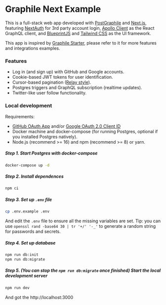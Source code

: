 # Graphile Next Example

This is a full-stack web app developed with [PostGraphile](https://www.graphile.org/postgraphile/) and [Next.js](https://nextjs.org/),
featuring [NextAuth](https://next-auth.js.org/) for 3rd party account login,
[Apollo Client](https://www.apollographql.com/docs/react/) as the React GraphQL client,
and [BlueprintJS](https://blueprintjs.com/docs/) and [Tailwind CSS](https://tailwindcss.com/docs) as the UI framework.

This app is inspired by [Graphile Starter](https://github.com/graphile/starter), please refer to it for more features and integrations examples.

### Features

- Log in (and sign up) with GitHub and Google accounts.
- Cookie-based JWT tokens for user identification.
- Cursor-based pagination ([Relay style](https://www.apollographql.com/docs/react/pagination/cursor-based/#relay-style-cursor-pagination)).
- Postgres triggers and GraphQL subscription (realtime updates).
- Twitter-like user follow functionality.

### Local development

Requirements:

- [GitHub OAuth App](https://www.apollographql.com/docs/react/pagination/cursor-based/#relay-style-cursor-pagination) and/or [Google OAuth 2.0 Client ID](https://support.google.com/cloud/answer/6158849?hl=en)
- Docker machine and docker-compose (for running Postgres, optional if you installed Postgres natively).
- Node.js (recommend >= 16) and npm (recommend >= 8) or yarn.

##### Step 1. Start Postgres with docker-compose

```sh
docker-compose up -d
```

##### Step 2. Install dependences

```sh
npm ci
```

##### Step 3. Set up `.env` file

```sh
cp .env.example .env
```

And edit the `.env` file to ensure all the missing variables are set. Tip: you can use `openssl rand -base64 30 | tr '+/' '-_'` to generate a random string for passwords and secrets.

##### Step 4. Set up database

```sh
npm run db:init
npm run db:migrate
```

##### Step 5. (You can stop the `npm run db:migrate` once finished) Start the local development server

```sh
npm run dev
```

And got the http://localhost:3000
